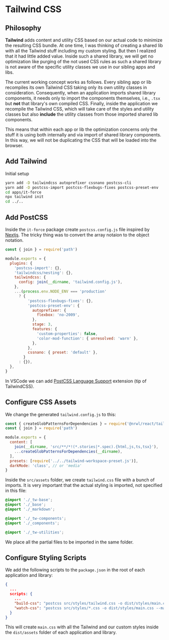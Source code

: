 # Tailwind CSS

## Philosophy

__Tailwind__ adds content and utility CSS based on our actual code to minimize the resulting CSS bundle. At one time, I was thinking of creating a shared lib with all the Tailwind stuff including my custom styling. But then I realized that it had little added value. Inside such a shared library, we will get no optimization like purging of the not used CSS rules as such a shared library is not aware of the specific utility classes we use in our sibling apps and libs.

The current working concept works as follows. Every sibling app or lib recompiles its own Tailwind CSS taking only its own utility classes in consideration. Consequently, when an application imports shared library components, it needs only to import the components themselves, i.e., `.tsx` but __not__ that library's own compiled CSS. Finally, inside the application we recompile the Tailwind CSS, which will take care of the styles and utility classes but also __include__ the utility classes from those imported shared lib components.

This means that within each app or lib the optimization concerns only the stuff it is using both internally and via import of shared library components. In this way, we will not be duplicating the CSS that will be loaded into the browser.

## Add Tailwind

Initial setup

```bash
yarn add -D tailwindcss autoprefixer cssnano postcss-cli
yarn add -D postcss-import postcss-flexbugs-fixes postcss-preset-env
cd apps/it-force
npx tailwind init
cd ../..
```

## Add PostCSS

Inside the `it-force` package create `postcss.config.js` file inspired by [Nextjs](https://nextjs.org/docs/advanced-features/customizing-postcss-config). The tricky thing was to convert the array notaion to the object notation.

```js
const { join } = require('path')

module.exports = {
  plugins: {
    'postcss-import': {},
    'tailwindcss/nesting': {},
    tailwindcss: {
      config: join(__dirname, 'tailwind.config.js'),
    },
    ...(process.env.NODE_ENV === 'production'
      ? {
          'postcss-flexbugs-fixes': {},
          'postcss-preset-env': {
            autoprefixer: {
              flexbox: 'no-2009',
            },
            stage: 3,
            features: {
              'custom-properties': false,
              'color-mod-function': { unresolved: 'warn' },
            },
          },
          cssnano: { preset: 'default' },
        }
      : {}),
  },
}
```

In VSCode we can add [PostCSS Language Support](https://marketplace.visualstudio.com/items?itemName=csstools.postcss) extension (tip of TailwindCSS).

## Configure CSS Assets

We change the generated `tailwind.config.js` to this:

```js
const { createGlobPatternsForDependencies } = require('@nrwl/react/tailwind')
const { join } = require('path')

module.exports = {
  content: [
    join(__dirname, 'src/**/*!(*.stories|*.spec).{html,js,ts,tsx}'),
    ...createGlobPatternsForDependencies(__dirname),
  ],
  presets: [require('../../tailwind-workspace-preset.js')],
  darkMode: 'class', // or 'media'
}
```

Inside the `src/assets` folder, we create `tailwind.css` file with a bunch of imports. It is very important that the actual styling is imported, not specified in this file:

```css
@import './_tw-base';
@import './_base';
@import './_markdown';

@import './_tw-components';
@import './_components';

@import './_tw-utilities';
```

We place all the partial files to be imported in the same folder.

## Configure Styling Scripts

We add the following scripts to the `package.json` in the root of each application and library:

```json
{
  ...
  scripts: {
    ...
    "build-css": "postcss src/styles/tailwind.css -o dist/styles/main.css --map",
    "watch-css": "postcss src/styles/*.css -o dist/styles/main.css --map -w"
  }
}
```

This will create `main.css` with all the Tailwind and our custom styles inside the `dist/assets` folder of each application and library.
